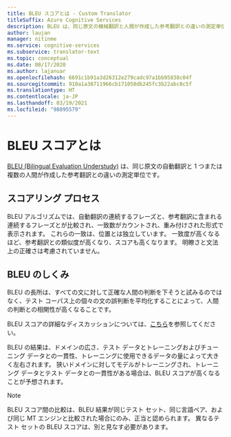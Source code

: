 ```yaml
---
title: BLEU スコアとは - Custom Translator
titleSuffix: Azure Cognitive Services
description: BLEU は、同じ原文の機械翻訳と人間が作成した参考翻訳との違いの測定単位です。
author: laujan
manager: nitinme
ms.service: cognitive-services
ms.subservice: translator-text
ms.topic: conceptual
ms.date: 08/17/2020
ms.author: lajanuar
ms.openlocfilehash: 6691c1b91a3d26312e279cadc97a1bb95838c04f
ms.sourcegitcommit: 910a1a38711966cb171050db245fc3b22abc8c5f
ms.translationtype: HT
ms.contentlocale: ja-JP
ms.lasthandoff: 03/19/2021
ms.locfileid: "98895579"
---
```

# <a name="what-is-a-bleu-score"></a>BLEU スコアとは

[BLEU (Bilingual Evaluation Understudy)](https://en.wikipedia.org/wiki/BLEU) は、同じ原文の自動翻訳と 1 つまたは複数の人間が作成した参考翻訳との違いの測定単位です。

## <a name="scoring-process"></a>スコアリング プロセス

BLEU アルゴリズムでは、自動翻訳の連続するフレーズと、参考翻訳に含まれる連続するフレーズとが比較され、一致数がカウントされ、重み付けされた形式で表示されます。 これらの一致は、位置とは独立しています。 一致度が高くなるほど、参考翻訳との類似度が高くなり、スコアも高くなります。 明瞭さと文法上の正確さは考慮されていません。

## <a name="how-bleu-works"></a>BLEU のしくみ

BLEU の長所は、すべての文に対して正確な人間の判断を下そうと試みるのではなく、テスト コーパス上の個々の文の誤判断を平均化することによって、人間の判断との相関性が高くなることです。

BLEU スコアの詳細なディスカッションについては、[こちら](https://youtu.be/-UqDljMymMg)を参照してください。

BLEU の結果は、ドメインの広さ、テスト データとトレーニングおよびチューニング データとの一貫性、トレーニングに使用できるデータの量によって大きく左右されます。 狭いドメインに対してモデルがトレーニングされ、トレーニング データとテスト データとの一貫性がある場合は、BLEU スコアが高くなることが予想されます。

>[!NOTE]
>BLEU スコア間の比較は、BLEU 結果が同じテスト セット、同じ言語ペア、および同じ MT エンジンと比較された場合にのみ、正当と認められます。 異なるテスト セットの BLEU スコアは、別と見なす必要があります。
